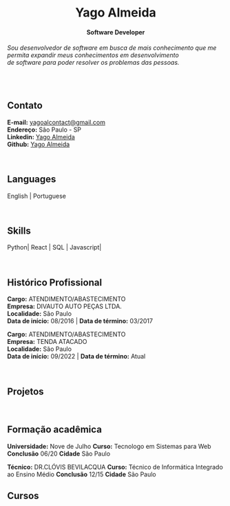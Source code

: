 <h1 align="center">Yago Almeida</h1>
<h4 align="center">Software Developer</h4>

###### Sou desenvolvedor de software em busca de mais conhecimento que me permita expandir meus conhecimentos em desenvolvimento <br> de software para poder resolver os problemas das pessoas.

<br>

## Contato
  **E-mail:** yagoalcontact@gmail.com <br>
  **Endereço:** São Paulo - SP <br>
  **Linkedin:** <a href="https://www.linkedin.com/in/yago-a-20628892/"> Yago Almeida </a> <br>
  **Github:**   <a href="https://github.com/YagoYal"> Yago Almeida </a>


<br>

## Languages
English |
Portuguese

<br>

## Skills
Python| 
React | 
SQL | 
Javascript|

<br>

## Histórico Profissional
**Cargo:** ATENDIMENTO/ABASTECIMENTO <br>
**Empresa:** DIVAUTO AUTO PEÇAS LTDA. <br>
**Localidade:** São Paulo <br>
**Data de início:** 08/2016 | **Data de término:** 03/2017 

**Cargo:** ATENDIMENTO/ABASTECIMENTO <br>
**Empresa:** TENDA ATACADO <br>
**Localidade:** São Paulo <br>
**Data de início:** 09/2022 | **Data de término:** Atual

<br>


## Projetos


<br>

## Formação acadêmica 
**Universidade:** Nove de Julho
**Curso:** Tecnologo em Sistemas para Web
**Conclusão** 06/20
**Cidade** São Paulo

**Técnico:** DR.CLÓVIS BEVILACQUA
**Curso:** Técnico de Informática Integrado ao Ensino Médio
**Conclusão** 12/15
**Cidade** São Paulo


## Cursos





<br>
